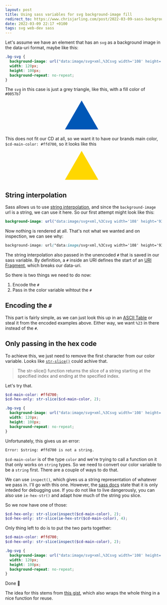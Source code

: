 ```yaml
---
layout: post
title: Using sass variables for svg background-image fill
redirect_to: https://www.chrisjarling.com/post/2022-03-09-sass-background-svg-escape-color
date: 2022-03-09 22:17 +0100
tags: svg web-dev sass
---
```

<style>
  .slava {
    background-image: url("data:image/svg+xml,%3Csvg width='108' height='93' viewBox='0 0 108 93' fill='none' xmlns='http://www.w3.org/2000/svg'%3E%3Cpath d='M54 0L107.694 93H0.306423L54 0Z' fill='%230057b7'/%3E%3C/svg%3E%0A");
    width: 120px;
    height: 100px;
    background-repeat: no-repeat;
    margin: 0 auto;
  }
</style>
<style>
  .ukarini {
    background-image: url("data:image/svg+xml,%3Csvg width='108' height='93' viewBox='0 0 108 93' fill='none' xmlns='http://www.w3.org/2000/svg'%3E%3Cpath d='M54 0L107.694 93H0.306423L54 0Z' fill='%23ffd700'/%3E%3C/svg%3E%0A");
    width: 120px;
    height: 100px;
    background-repeat: no-repeat;
    margin: 0 auto;
  }
</style>

Let's assume we have an element that has an `svg` as a background image in the data-uri format, maybe like this:

```css
.bg-svg {
  background-image: url("data:image/svg+xml,%3Csvg width='108' height='93' viewBox='0 0 108 93' fill='none' xmlns='http://www.w3.org/2000/svg'%3E%3Cpath d='M54 0L107.694 93H0.306423L54 0Z' fill='%230057b7'/%3E%3C/svg%3E%0A");
  width: 120px;
  height: 100px;
  background-repeat: no-repeat;
}
```

The `svg` in this case is just a grey triangle, like this, with a fill color of `#0057b7`
<div class="slava"></div>

This does not fit our CD at all, so we want it to have our brands main color, `$cd-main-color: #ffd700`, so it looks like this
<div class="ukarini"></div>

## String interpolation

Sass allows us to use [string interpolation](https://sass-lang.com/documentation/interpolation), and since the `background-image` url is a string, we can use it here. So our first attempt might look like this:

```scss
background-image: url("data:image/svg+xml,%3Csvg width='108' height='93' viewBox='0 0 108 93' fill='none' xmlns='http://www.w3.org/2000/svg'%3E%3Cpath d='M54 0L107.694 93H0.306423L54 0Z' fill='#{$cd-main-color}'/%3E%3C/svg%3E%0A");
```

Now nothing is rendered at all. That's not what we wanted and on inspection, we can see why:

```css
background-image: url("data:image/svg+xml,%3Csvg width='108' height='93' viewBox='0 0 108 93' fill='none' xmlns='http://www.w3.org/2000/svg'%3E%3Cpath d='M54 0L107.694 93H0.306423L54 0Z' fill='#ffd700'/%3E%3C/svg%3E%0A");
```

The string interpolation also passed in the unencoded `#` that is saved in our sass variable. By definition, a `#` inside an URI defines the start of an [URI Fragment](https://en.wikipedia.org/wiki/URI_fragment), which breaks our data-uri.

So there is two things we need to do now:
1. Encode the `#`
2. Pass in the color variable wihtout the `#`

## Encoding the `#`

This part is fairly simple, as we can just look this up in an [ASCII Table](https://www.w3schools.com/tags/ref_urlencode.asp) or steal it from the encoded examples above. Either way, we want `%23` in there instead of the `#`.

## Only passing in the hex code
To achieve this, we just need to remove the first character from our color variable. Looks like [`str-slice()`](https://wikimass.com/sass/str-slice) could achive that.

> The str-slice() function returns the slice of a string starting at the specified index and ending at the specified index.

Let's try that.

```scss
$cd-main-color: #ffd700;
$cd-hex-only: str-slice($cd-main-color, 2);

.bg-svg {
  background-image: url("data:image/svg+xml,%3Csvg width='108' height='93' viewBox='0 0 108 93' fill='none' xmlns='http://www.w3.org/2000/svg'%3E%3Cpath d='M54 0L107.694 93H0.306423L54 0Z' fill='#{$cd-hex-only}'/%3E%3C/svg%3E%0A");
  width: 120px;
  height: 100px;
  background-repeat: no-repeat;
}
```

Unfortunately, this gives us an error:

```
Error: $string: #ffd700 is not a string.
```

`$cd-main-color` is of the type `color` and we're trying to call a function on it that only works on `string` types. So we need to convert our color variable to be a `string` first. There are a couple of ways to do that.

We can use `inspect()`, which gives us a string representation of whatever we pass in. I'll go with this one. However, the [sass docs](https://sass-lang.com/documentation/modules/meta#inspect) state that it is only inteded for debugging use. If you do not like to live dangerously, you can also use `ie-hex-str()` and adapt how much of the string you slice.

So we now have one of those:

```scss
$cd-hex-only: str-slice(inspect($cd-main-color), 2);
$cd-hex-only: str-slice(ie-hex-str($cd-main-color), 4);
```

Only thing left to do is to put the two parts together:

```scss
$cd-main-color: #ffd700;
$cd-hex-only: str-slice(inspect($cd-main-color), 2);

.bg-svg {
  background-image: url("data:image/svg+xml,%3Csvg width='108' height='93' viewBox='0 0 108 93' fill='none' xmlns='http://www.w3.org/2000/svg'%3E%3Cpath d='M54 0L107.694 93H0.306423L54 0Z' fill='%23#{$cd-hex-only}'/%3E%3C/svg%3E%0A");
  width: 120px;
  height: 100px;
  background-repeat: no-repeat;
}
```

Done 🤘

The idea for this stems from [this gist](https://gist.github.com/certainlyakey/e9c0d8f5c87ff47e3d5b), which also wraps the whole thing in a nice function for reuse.
